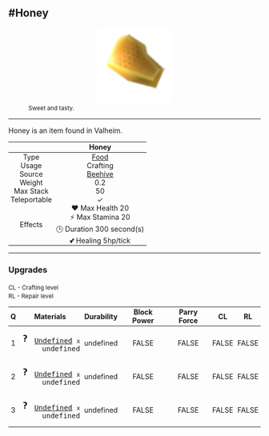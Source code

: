 <meta property="og:title" content="Honey - MoreValheim" /><meta property="og:type" content="website" /><meta property="og:image" content="/assets/honey.png" /><meta property="og:description" content="Honey is an item found in Valheim." /><meta name="theme-color" content="#546D78"><meta name="twitter:card" content="summary_large_image">
#Honey
-------------
<style>img {width:20px;}.tb {width:150px;display: block;margin-left: auto;margin-right: auto;}</style>

<style>.md-typeset table:not([class]) th:not([align]) {min-width:unset!important;}</style>
<style>td{padding:0em 0.3em!important;text-align:center!important;border-left:.05rem solid var(--md-default-fg-color--lightest)}</style>

<style>th{padding:0.1em 0.3em!important;text-align:center!important;font-weight:bold}</style>

<style>pre{text-align:right!important}</style>
<style>table tr td:first-child {border-left: 0;};</style>

<figure><img src="/assets/honey.png" class="tb" /><figcaption><small>Sweet and tasty.</small></figcaption></figure>

-------------

Honey is an item found in Valheim.

|        | Honey              |
| ----------- | ------------------------------------ |
| Type | [Food](../../types/food)
| Usage | Crafting<br>
| Source | [Beehive](../../items/beehive)
| Weight | 0.2 |
| Max Stack | 50 |
| Teleportable | ✓
| Effects | ❤️ Max Health 20<br>⚡ Max Stamina 20<br>🕒 Duration 300 second(s) <br>💕 Healing 5hp/tick <br>

-------------

### Upgrades

<small>CL - Crafting level</small><br><small>RL - Repair level</small>

| Q | Materials | Durability | Block Power | Parry Force | CL | RL |
| - | - | - | - | - | - | - |
| 1 | <pre>[![Undefined](/assets/undefined.png)](../../items/undefined) [Undefined](../../items/undefined) <small>x</small> undefined</pre> | undefined | FALSE | FALSE | FALSE | FALSE |
| 2 | <pre>[![Undefined](/assets/undefined.png)](../../items/undefined) [Undefined](../../items/undefined) <small>x</small> undefined</pre> | undefined | FALSE | FALSE | FALSE | FALSE |
| 3 | <pre>[![Undefined](/assets/undefined.png)](../../items/undefined) [Undefined](../../items/undefined) <small>x</small> undefined</pre> | undefined | FALSE | FALSE | FALSE | FALSE |